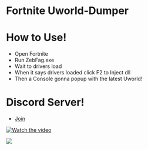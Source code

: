 # Fortnite Uworld-Dumper


# How to Use!
<ul><li>Open Fortnite </li><li>Run ZebFag.exe</li><li>Wait to drivers load</li><li>When it says drivers loaded click F2 to Inject dll</li><li>Then a Console gonna popup with the latest Uworld!</li></ul>

# Discord Server!

- [Join](https://discord.gg/mS9Jzg8SRT)

[![Watch the video](https://i.imgur.com/vKb2F1B.png)](https://streamable.com/3xhmh3)

![](https://komarev.com/ghpvc/?username=ItsVITAL&color=yellow)

